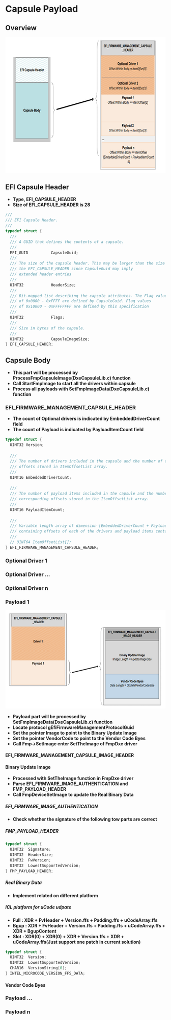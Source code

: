 # Capsule Payload

## Overview
![avatar](https://github.com/chenc2/Notes/blob/master/Images/UEFI%20Capsule%20Payload.png)

## EFI Capsule Header
- **Type, EFI_CAPSULE_HEADER**
- **Size of EFI_CAPSULE_HEADER is 28**
``` C
///
/// EFI Capsule Header.
///
typedef struct {
  ///
  /// A GUID that defines the contents of a capsule.
  ///
  EFI_GUID          CapsuleGuid;
  ///
  /// The size of the capsule header. This may be larger than the size of
  /// the EFI_CAPSULE_HEADER since CapsuleGuid may imply
  /// extended header entries
  ///
  UINT32            HeaderSize;
  ///
  /// Bit-mapped list describing the capsule attributes. The Flag values
  /// of 0x0000 - 0xFFFF are defined by CapsuleGuid. Flag values
  /// of 0x10000 - 0xFFFFFFFF are defined by this specification
  ///
  UINT32            Flags;
  ///
  /// Size in bytes of the capsule.
  ///
  UINT32            CapsuleImageSize;
} EFI_CAPSULE_HEADER;
```

## Capsule Body
- **This part will be processed by ProcessFmpCapsuleImage(DxeCapsuleLib.c) function**
- **Call StartFmpImage to start all the drivers within capsule**
- **Process all payloads with SetFmpImageData(DxeCapsuleLib.c) function**

### EFI_FIRMWARE_MANAGEMENT_CAPSULE_HEADER
- **The count of Optional drivers is indicated by EmbeddedDriverCount field**
- **The count of Payload is indicated by PayloadItemCount field**
``` C
typedef struct {
  UINT32 Version;

  ///
  /// The number of drivers included in the capsule and the number of corresponding
  /// offsets stored in ItemOffsetList array.
  ///
  UINT16 EmbeddedDriverCount;

  ///
  /// The number of payload items included in the capsule and the number of
  /// corresponding offsets stored in the ItemOffsetList array.
  ///
  UINT16 PayloadItemCount;

  ///
  /// Variable length array of dimension [EmbeddedDriverCount + PayloadItemCount]
  /// containing offsets of each of the drivers and payload items contained within the capsule
  ///
  // UINT64 ItemOffsetList[];
} EFI_FIRMWARE_MANAGEMENT_CAPSULE_HEADER;
```

### Optional Driver 1
### Optional Driver ...
### Optional Driver n

### Payload 1
![avatar](https://github.com/chenc2/Notes/blob/master/Images/UEFI%20Capsule%20Payload%201.png)
- **Payload part will be processed by SetFmpImageData(DxeCapsuleLib.c) function**
- **Locate protocol gEfiFirmwareManagementProtocolGuid**
- **Set the pointer Image to point to the Binary Update Image**
- **Set the pointer VendorCode to point to the Vendor Code Byes**
- **Call Fmp->SetImage enter SetTheImage of FmpDxe driver**
#### EFI_FIRMWARE_MANAGEMENT_CAPSULE_IMAGE_HEADER
#### Binary Update Image
- **Processed with SetTheImage function in FmpDxe driver**
- **Parse EFI_FIRMWARE_IMAGE_AUTHENTICATION and FMP_PAYLOAD_HEADER**
- **Call FmpDeviceSetImage to update the Real Binary Data**
##### EFI_FIRMWARE_IMAGE_AUTHENTICATION
- **Check whether the signature of the following tow parts are correct**
##### FMP_PAYLOAD_HEADER
``` C
typedef struct {
  UINT32  Signature;
  UINT32  HeaderSize;
  UINT32  FwVersion;
  UINT32  LowestSupportedVersion;
} FMP_PAYLOAD_HEADER;
```
##### Real Binary Data
- **Implement related on different platform**
##### ICL platform for uCode udpate
  - **Full : XDR + FvHeader + Version.ffs + Padding.ffs + uCodeArray.ffs**
  - **Bgup : XDR + FvHeader + Version.ffs + Padding.ffs + uCodeArray.ffs + XDR + BgupContent**
  - **Slot : XDR(0) + XDR(0) + XDR + Version.ffs + XDR + uCodeArray.ffs(Just support one patch in current solution)**
  ``` C
  typedef struct {
    UINT32  Version;
    UINT32  LowestSupportedVersion;
    CHAR16  VersionString[0];
  } INTEL_MICROCODE_VERSION_FFS_DATA;
  ```
#### Vendor Code Byes

### Payload ...
### Payload n
